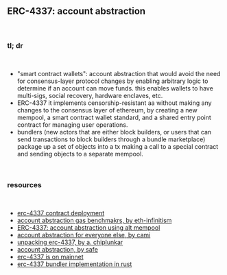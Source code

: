 ## ERC-4337: account abstraction

<br>

### tl; dr

<br>

* "smart contract wallets": account abstraction that would avoid the need for consensus-layer protocol changes by enabling arbitrary logic to determine if an account can move funds. this enables wallets to have multi-sigs, social recovery, hardware enclaves, etc.
* ERC-4337 it implements censorship-resistant aa without making any changes to the consensus layer of ethereum, by creating a new mempool, a smart contract wallet standard, and a shared entry point contract for managing user operations.
* bundlers (new actors that are either block builders, or users that can send transactions to block builders through a bundle marketplace) package up a set of objects into a tx making a call to a special contract and sending objects to a separate mempool.

<br>

### resources

<br>

* [erc-4337 contract deployment](https://etherscan.io/address/0x0576a174D229E3cFA37253523E645A78A0C91B57#code)
* [account abstraction gas benchmakrs, by eth-infinitism](https://github.com/eth-infinitism/account-abstraction/blob/develop/reports/gas-checker.txt)
* [ERC-4337: account abstraction using alt mempool](https://eips.ethereum.org/EIPS/eip-4337)
* [account abstraction for everyone else, by cami](https://camiinthisthang.substack.com/p/account-abstraction-for-everyone)
* [unpacking erc-4337, by a. chiplunkar](https://frontier.tech/unpacking-erc-4337)
* [account abstraction, by safe](https://safe.mirror.xyz/9KmZjEbFkmI79s28d9xar6JWYrE50F5AHpa5CR12YGI)
* [erc-4337 is on mainnet](https://twitter.com/erc4337/status/1631087958949531648)
* [erc-4337 bundler implementation in rust](https://github.com/Vid201/aa-bundler)


